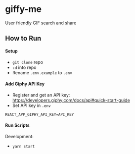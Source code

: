 # giffy-me

User friendly GIF search and share

## How to Run

#### Setup

- `git clone` repo
- `cd` into repo
- Rename `.env.example` to `.env`

#### Add Giphy API Key

- Register and get an API key: https://developers.giphy.com/docs/api#quick-start-guide
- Set API key in `.env`

```
REACT_APP_GIPHY_API_KEY=API_KEY
```

#### Run Scripts

Development:

- `yarn start`
